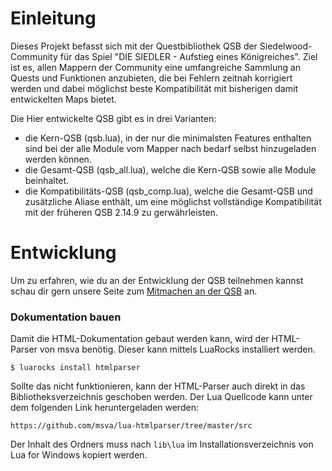 # Einleitung

Dieses Projekt befasst sich mit der Questbibliothek QSB der Siedelwood-Community für das Spiel "DIE SIEDLER - Aufstieg eines Königreiches".
Ziel ist es, allen Mappern der Community eine umfangreiche Sammlung an Quests und Funktionen anzubieten, die bei Fehlern zeitnah korrigiert werden und dabei möglichst beste Kompatibilität mit bisherigen damit entwickelten Maps bietet.

Die Hier entwickelte QSB gibt es in drei Varianten:
- die Kern-QSB (qsb.lua), in der nur die minimalsten Features enthalten sind bei der alle Module vom Mapper nach bedarf selbst hinzugeladen werden können.
- die Gesamt-QSB (qsb_all.lua), welche die Kern-QSB sowie alle Module beinhaltet.
- die Kompatibilitäts-QSB (qsb_comp.lua), welche die Gesamt-QSB und zusätzliche Aliase enthält, um eine möglichst vollständige Kompatibilität mit der früheren QSB 2.14.9 zu gerwährleisten.

# Entwicklung

Um zu erfahren, wie du an der Entwicklung der QSB teilnehmen kannst schau dir gern unsere Seite zum [Mitmachen an der QSB](./CONTRIBUTING.md) an.

### Dokumentation bauen

Damit die HTML-Dokumentation gebaut werden kann, wird der HTML-Parser von
msva benötig. Dieser kann mittels LuaRocks installiert werden.

```
$ luarocks install htmlparser
```

Sollte das nicht funktionieren, kann der HTML-Parser auch direkt in das
Bibliotheksverzeichnis geschoben werden. Der Lua Quellcode kann unter dem
folgenden Link heruntergeladen werden:

`https://github.com/msva/lua-htmlparser/tree/master/src`

Der Inhalt des Ordners muss nach `lib\lua` im Installationsverzeichnis
von Lua for Windows kopiert werden.